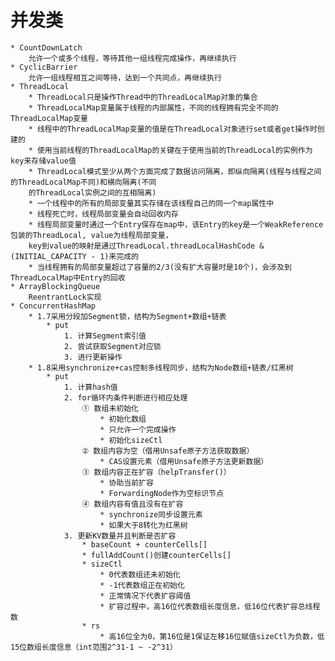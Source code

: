 # 并发类

    * CountDownLatch
        允许一个或多个线程，等待其他一组线程完成操作，再继续执行
    * CyclicBarrier
        允许一组线程相互之间等待，达到一个共同点，再继续执行
    * ThreadLocal
        * ThreadLocal只是操作Thread中的ThreadLocalMap对象的集合
        * ThreadLocalMap变量属于线程的内部属性，不同的线程拥有完全不同的ThreadLocalMap变量
        * 线程中的ThreadLocalMap变量的值是在ThreadLocal对象进行set或者get操作时创建的
        * 使用当前线程的ThreadLocalMap的关键在于使用当前的ThreadLocal的实例作为key来存储value值
        * ThreadLocal模式至少从两个方面完成了数据访问隔离，即纵向隔离(线程与线程之间的ThreadLocalMap不同)和横向隔离(不同
        的ThreadLocal实例之间的互相隔离)
        * 一个线程中的所有的局部变量其实存储在该线程自己的同一个map属性中
        * 线程死亡时，线程局部变量会自动回收内存
        * 线程局部变量时通过一个Entry保存在map中，该Entry的key是一个WeakReference包装的ThreadLocal, value为线程局部变量，
        key到value的映射是通过ThreadLocal.threadLocalHashCode & (INITIAL_CAPACITY - 1)来完成的
        * 当线程拥有的局部变量超过了容量的2/3(没有扩大容量时是10个)，会涉及到ThreadLocalMap中Entry的回收
    * ArrayBlockingQueue
        ReentrantLock实现
    * ConcurrentHashMap
        * 1.7采用分段加Segment锁，结构为Segment+数组+链表
            * put
                1. 计算Segment索引值
                2. 尝试获取Segment对应锁
                3. 进行更新操作
        * 1.8采用synchronize+cas控制多线程同步，结构为Node数组+链表/红黑树
            * put
                1. 计算hash值
                2. for循环内条件判断进行相应处理
                    ① 数组未初始化
                        * 初始化数组
                        * 只允许一个完成操作
                        * 初始化sizeCtl
                    ② 数组内容为空（借用Unsafe原子方法获取数据）
                        * CAS设置元素（借用Unsafe原子方法更新数据）
                    ③ 数组内容正在扩容（helpTransfer()）
                        * 协助当前扩容
                        * ForwardingNode作为空标识节点
                    ④ 数组内容有值且没有在扩容
                        * synchronize同步设置元素
                        * 如果大于8转化为红黑树
                3. 更新KV数量并且判断是否扩容
                    * baseCount + counterCells[]
                    * fullAddCount()创建counterCells[]
                    * sizeCtl 
                        * 0代表数组还未初始化
                        * -1代表数组正在初始化
                        * 正常情况下代表扩容阈值
                        * 扩容过程中，高16位代表数组长度信息，低16位代表扩容总线程数
                    * rs
                        * 高16位全为0，第16位是1保证左移16位赋值sizeCtl为负数，低15位数组长度信息（int范围2^31-1 ~ -2^31）